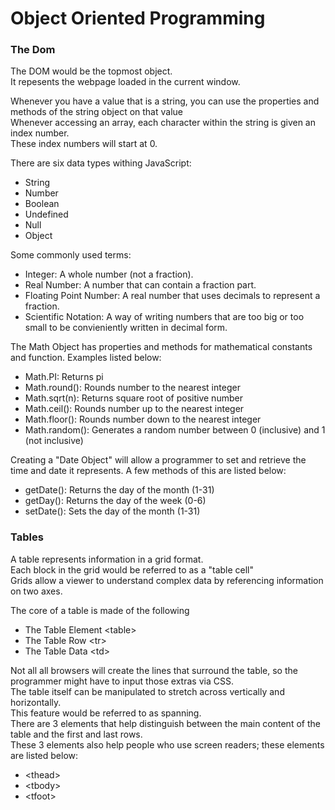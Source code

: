 # Object Oriented Programming

### The Dom

The DOM would be the topmost object. <br>
It repesents the webpage loaded in the current window. <br>

Whenever you have a value that is a string, you can use the properties and methods of the string object on that value <br>
Whenever accessing an array, each character within the string is given an index number. <br>
These index numbers will start at 0. <br>

There are six data types withing JavaScript:
- String
- Number
- Boolean
- Undefined
- Null
- Object

Some commonly used terms:
- Integer: A whole number (not a fraction).
- Real Number: A number that can contain a fraction part.
- Floating Point Number: A real number that uses decimals to represent a fraction.
- Scientific Notation: A way of writing numbers that are too big or too small to be convieniently written in decimal form.

The Math Object has properties and methods for mathematical constants and function.
Examples listed below:
- Math.PI: Returns pi
- Math.round(): Rounds number to the nearest integer
- Math.sqrt(n): Returns square root of positive number
- Math.ceil(): Rounds number up to the nearest integer
- Math.floor(): Rounds number down to the nearest integer
- Math.random(): Generates a random number between 0 (inclusive) and 1 (not inclusive)

Creating a "Date Object" will allow a programmer to set and retrieve the time and date it represents.
A few methods of this are listed below:
- getDate(): Returns the day of the month \(1-31)
- getDay(): Returns the day of the week \(0-6)
- setDate(): Sets the day of the month \(1-31)

### Tables

A table represents information in a grid format. <br>
Each block in the grid would be referred to as a "table cell" <br>
Grids allow a viewer to understand complex data by referencing information on two axes.

The core of a table is made of the following
- The Table Element \<table>
- The Table Row \<tr> 
- The Table Data \<td>

Not all all browsers will create the lines that surround the table, so the programmer might have to input those extras via CSS. <br>
The table itself can be manipulated to stretch across vertically and horizontally. <br>
This feature would be referred to as spanning. <br>
There are 3 elements that help distinguish between the main content of the table and the first and last rows. <br>
These 3 elements also help people who use screen readers; these elements are listed below:
- \<thead>
- \<tbody>
- \<tfoot>